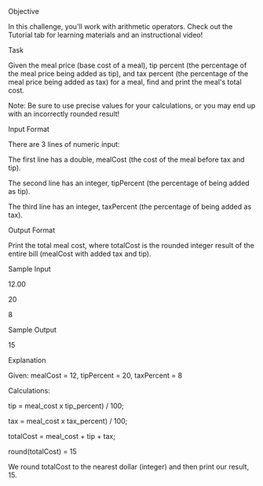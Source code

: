 Objective

In this challenge, you'll work with arithmetic operators. Check out the Tutorial tab for learning materials and an instructional video!

Task

Given the meal price (base cost of a meal), tip percent (the percentage of the meal price being added as tip), and tax percent (the percentage of the meal price being added as tax) for a meal, find and print the meal's total cost.


Note: Be sure to use precise values for your calculations, or you may end up with an incorrectly rounded result!


Input Format

There are 3 lines of numeric input:

The first line has a double, mealCost (the cost of the meal before tax and tip).

The second line has an integer, tipPercent (the percentage of  being added as tip).

The third line has an integer, taxPercent (the percentage of  being added as tax).

Output Format

Print the total meal cost, where totalCost is the rounded integer result of the entire bill (mealCost with added tax and tip).

Sample Input

12.00

20

8

Sample Output

15

Explanation

Given:
mealCost = 12, tipPercent = 20, taxPercent = 8

Calculations:

tip = meal_cost x tip_percent) / 100;

tax = meal_cost x tax_percent) / 100;

totalCost = meal_cost + tip + tax;

round(totalCost) = 15


We round totalCost to the nearest dollar (integer) and then print our result, 15.

